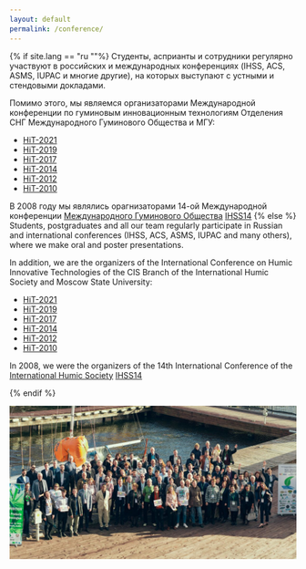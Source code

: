 ```yaml
---
layout: default
permalink: /conference/
---
```

{% if site.lang == "ru ""%}
Студенты, асприанты и сотрудники регулярно участвуют в российских и международных конференциях (IHSS, ACS, ASMS, IUPAC и многие другие), на которых выступают с устными и стендовыми докладами.

Помимо этого, мы являемся организаторами Международной конференции по гуминовым инновационным технологиям Отделения СНГ Международного Гуминового Общества и МГУ:

- [HiT-2021](http://www.humus.ru/hit-2021/ru/)
- [HiT-2019](http://www.humus.ru/hit-2019/ru/)
- [HiT-2017](http://www.humus.ru/hit-2017/ru/)
- [HiT-2014](http://www.humus.ru/hit-2014/ru/)
- [HiT-2012](http://www.humus.ru/hit-2012/ru/)
- [HiT-2010](http://www.humus.ru/hit-2010/ru/)


В 2008 году мы являлись орагнизаторами 14-ой Международной конференции [Международного Гуминового Общества](http://humic-substances.org/) [IHSS14](http://www.humus.ru/ihss-14/eng/index.htm)
{% else %}
Students, postgraduates and all our team regularly participate in Russian and international conferences (IHSS, ACS, ASMS, IUPAC and many others), where we make oral and poster presentations.

In addition, we are the organizers of the International Conference on Humic Innovative Technologies of the CIS Branch of the International Humic Society and Moscow State University:

- [HiT-2021](http://www.humus.ru/hit-2021/en/)
- [HiT-2019](http://www.humus.ru/hit-2019/eng/)
- [HiT-2017](http://www.humus.ru/hit-2017/eng/)
- [HiT-2014](http://www.humus.ru/hit-2014/eng/)
- [HiT-2012](http://www.humus.ru/hit-2012/eng/)
- [HiT-2010](http://www.humus.ru/hit-2010/eng/)


In 2008, we were the organizers of the 14th International Conference of the [International Humic Society](http://humic-substances.org/) [IHSS14](http://www.humus.ru/ihss-14/eng/index.htm)

{% endif %}



<a href="https://www.humus.ru" ><img src="/assets/images/site-logo/conferences.jpg" /></a>
